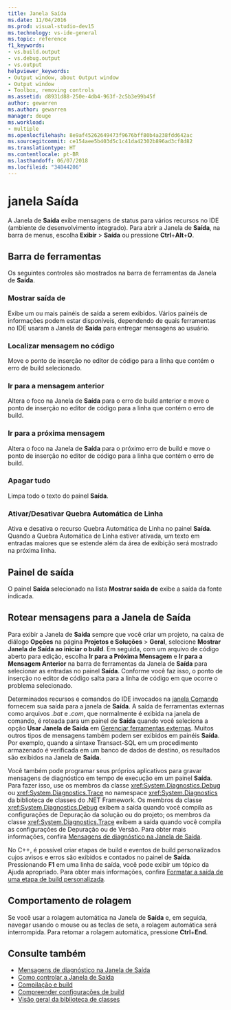 ```yaml
---
title: Janela Saída
ms.date: 11/04/2016
ms.prod: visual-studio-dev15
ms.technology: vs-ide-general
ms.topic: reference
f1_keywords:
- vs.build.output
- vs.debug.output
- vs.output
helpviewer_keywords:
- Output window, about Output window
- Output window
- Toolbox, removing controls
ms.assetid: d8931d88-250e-4db4-963f-2c5b3e99b45f
author: gewarren
ms.author: gewarren
manager: douge
ms.workload:
- multiple
ms.openlocfilehash: 8e9af45262649473f9676bff80b4a238fdd642ac
ms.sourcegitcommit: ce154aee5b403d5c1c41da42302b896ad3cf8d82
ms.translationtype: HT
ms.contentlocale: pt-BR
ms.lasthandoff: 06/07/2018
ms.locfileid: "34844206"
---
```

# <a name="output-window"></a>janela Saída

A Janela de **Saída** exibe mensagens de status para vários recursos no IDE (ambiente de desenvolvimento integrado). Para abrir a Janela de **Saída**, na barra de menus, escolha **Exibir** > **Saída** ou pressione **Ctrl**+**Alt**+**O**.

## <a name="toolbar"></a>Barra de ferramentas

Os seguintes controles são mostrados na barra de ferramentas da Janela de **Saída**.

### <a name="show-output-from"></a>Mostrar saída de

Exibe um ou mais painéis de saída a serem exibidos. Vários painéis de informações podem estar disponíveis, dependendo de quais ferramentas no IDE usaram a Janela de **Saída** para entregar mensagens ao usuário.

### <a name="find-message-in-code"></a>Localizar mensagem no código

Move o ponto de inserção no editor de código para a linha que contém o erro de build selecionado.

### <a name="go-to-previous-message"></a>Ir para a mensagem anterior

Altera o foco na Janela de **Saída** para o erro de build anterior e move o ponto de inserção no editor de código para a linha que contém o erro de build.

### <a name="go-to-next-message"></a>Ir para a próxima mensagem

Altera o foco na Janela de **Saída** para o próximo erro de build e move o ponto de inserção no editor de código para a linha que contém o erro de build.

### <a name="clear-all"></a>Apagar tudo

Limpa todo o texto do painel **Saída**.

### <a name="toggle-word-wrap"></a>Ativar/Desativar Quebra Automática de Linha

Ativa e desativa o recurso Quebra Automática de Linha no painel **Saída**. Quando a Quebra Automática de Linha estiver ativada, um texto em entradas maiores que se estende além da área de exibição será mostrado na próxima linha.

## <a name="output-pane"></a>Painel de saída

O painel **Saída** selecionado na lista **Mostrar saída de** exibe a saída da fonte indicada.

## <a name="route-messages-to-the-output-window"></a>Rotear mensagens para a Janela de Saída

Para exibir a Janela de **Saída** sempre que você criar um projeto, na caixa de diálogo **Opções** na página **Projetos e Soluções** > **Geral**, selecione **Mostrar Janela de Saída ao iniciar o build**. Em seguida, com um arquivo de código aberto para edição, escolha **Ir para a Próxima Mensagem** e **Ir para a Mensagem Anterior** na barra de ferramentas da Janela de **Saída** para selecionar as entradas no painel **Saída**. Conforme você faz isso, o ponto de inserção no editor de código salta para a linha de código em que ocorre o problema selecionado.

Determinados recursos e comandos do IDE invocados na [janela Comando](../../ide/reference/command-window.md) fornecem sua saída para a janela de **Saída**. A saída de ferramentas externas como arquivos *.bat* e *.com*, que normalmente é exibida na janela de comando, é roteada para um painel de **Saída** quando você seleciona a opção **Usar Janela de Saída** em [Gerenciar ferramentas externas](../../ide/managing-external-tools.md). Muitos outros tipos de mensagens também podem ser exibidos em painéis **Saída**. Por exemplo, quando a sintaxe Transact-SQL em um procedimento armazenado é verificada em um banco de dados de destino, os resultados são exibidos na Janela de **Saída**.

Você também pode programar seus próprios aplicativos para gravar mensagens de diagnóstico em tempo de execução em um painel **Saída**. Para fazer isso, use os membros da classe <xref:System.Diagnostics.Debug> ou <xref:System.Diagnostics.Trace> no namespace <xref:System.Diagnostics> da biblioteca de classes do .NET Framework. Os membros da classe <xref:System.Diagnostics.Debug> exibem a saída quando você compila as configurações de Depuração da solução ou do projeto; os membros da classe <xref:System.Diagnostics.Trace> exibem a saída quando você compila as configurações de Depuração ou de Versão. Para obter mais informações, confira [Mensagens de diagnóstico na Janela de Saída](../../debugger/diagnostic-messages-in-the-output-window.md).

No C++, é possível criar etapas de build e eventos de build personalizados cujos avisos e erros são exibidos e contados no painel de **Saída**. Pressionando **F1** em uma linha de saída, você pode exibir um tópico da Ajuda apropriado. Para obter mais informações, confira [Formatar a saída de uma etapa de build personalizada](/cpp/ide/formatting-the-output-of-a-custom-build-step-or-build-event).

## <a name="scroll-behavior"></a>Comportamento de rolagem

Se você usar a rolagem automática na Janela de **Saída** e, em seguida, navegar usando o mouse ou as teclas de seta, a rolagem automática será interrompida. Para retomar a rolagem automática, pressione **Ctrl**+**End**.

## <a name="see-also"></a>Consulte também

- [Mensagens de diagnóstico na Janela de Saída](../../debugger/diagnostic-messages-in-the-output-window.md)
- [Como controlar a Janela de Saída](http://msdn.microsoft.com/Library/91aebd15-8854-4a7a-9f7d-57376fb4e858)
- [Compilação e build](../../ide/compiling-and-building-in-visual-studio.md)
- [Compreender configurações de build](../../ide/understanding-build-configurations.md)
- [Visão geral da biblioteca de classes](/dotnet/standard/class-library-overview)